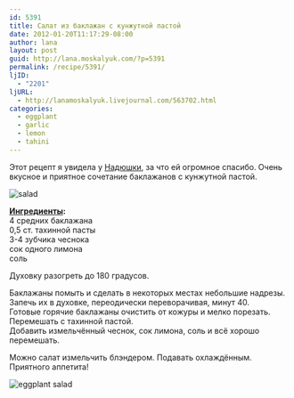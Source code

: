 ```yaml
---
id: 5391
title: Салат из баклажан с кунжутной пастой
date: 2012-01-20T11:17:29-08:00
author: lana
layout: post
guid: http://lana.moskalyuk.com/?p=5391
permalink: /recipe/5391/
ljID:
  - "2201"
ljURL:
  - http://lanamoskalyuk.livejournal.com/563702.html
categories:
  - eggplant
  - garlic
  - lemon
  - tahini
---
```

Этот рецепт я увидела у [Надюшки](http://from-turkey.livejournal.com/43992.html), за что ей огромное спасибо. Очень вкусное и приятное сочетание баклажанов с кунжутной пастой.

![salad](http://farm8.staticflickr.com/7168/6731836889_2c080080d2_z.jpg) 

**[Ингредиенты](http://from-turkey.livejournal.com/43992.html):**  
4 средних баклажана  
0,5 ст. тахинной пасты  
3-4 зубчика чеснока  
сок одного лимона  
соль

Духовку разогреть до 180 градусов.

Баклажаны помыть и сделать в некоторых местах небольшие надрезы. Запечь их в духовке, переодически переворачивая, минут 40.  
Готовые горячие баклажаны очистить от кожуры и мелко порезать. Перемешать с тахинной пастой.  
Добавить измельчённый чеснок, сок лимона, соль и всё хорошо перемешать.

Можно салат измельчить блэндером. Подавать охлаждённым.  
Приятного аппетита!

![eggplant salad](http://farm8.staticflickr.com/7152/6731836317_7e99e077c3_z.jpg)